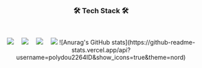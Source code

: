 <h3 align="center"><b>🛠 Tech Stack 🛠</b></h3>
</br>
<p align="center">
<img src="https://img.shields.io/badge/Python-3776AB?style=flat-square&logo=Python&logoColor=FFD43B"/>　
<img src="https://img.shields.io/badge/C-A8B9CC?style=flat-square&logo=C&logoColor=FFFFFF"/>　
<img src="https://img.shields.io/badge/Dart-0175C2?style=flat-square&logo=Dart&logoColor=FFFFFF"/>　
<img src="https://img.shields.io/badge/Flutter-02569B?style=flat-square&logo=Flutter&logoColor=FFFFFF"/>  
![Anurag's GitHub stats](https://github-readme-stats.vercel.app/api?username=polydou2264ID&show_icons=true&theme=nord)




<!--
**polydou2264/polydou2264** is a ✨ _special_ ✨ repository because its `README.md` (this file) appears on your GitHub profile.

<img src="https://img.shields.io/badge/{내용}-{배경 색깔}?style={스타일}&logo={로고이름}&logoColor={로고 색깔}"/>

Here are some ideas to get you started:

- 🔭 I’m currently working on ...
- 🌱 I’m currently learning ...
- 👯 I’m looking to collaborate on ...
- 🤔 I’m looking for help with ...
- 💬 Ask me about ...
- 📫 How to reach me: ...
- 😄 Pronouns: ...
- ⚡ Fun fact: ...
-->
